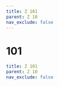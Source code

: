 ```yaml
---
title: Z 101
parent: Z 10
nav_exclude: false
---
```

# 101

```yaml
title: Z 101
parent: Z 10
nav_exclude: false
```
